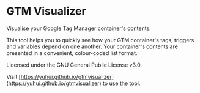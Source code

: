 # GTM Visualizer
Visualise your Google Tag Manager container's contents.

This tool helps you to quickly see how your GTM container's tags, triggers and variables depend on one another. Your container's contents are presented in a convenient, colour-coded list format.

Licensed under the GNU General Public License v3.0.

Visit [https://yuhui.github.io/gtmvisualizer](https://yuhui.github.io/gtmvisualizer) to use the tool.